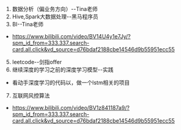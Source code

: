 1. 数据分析（偏业务方向）--Tina老师
2. Hive,Spark大数据处理--黑马程序员
3. BI--Tina老师
- https://www.bilibili.com/video/BV14U4y1e7Jy/?spm_id_from=333.337.search-card.all.click&vd_source=d76bdaf2188cbe14546d9b55951ecc55
5. leetcode--剑指offer
6. 继续深度的学习之前的深度学习模型--实践
- 看动手深度学习的代码以，做一个lstm相关的项目
7. 互联网风控算法
- https://www.bilibili.com/video/BV1z841187a9/?spm_id_from=333.337.search-card.all.click&vd_source=d76bdaf2188cbe14546d9b55951ecc55
